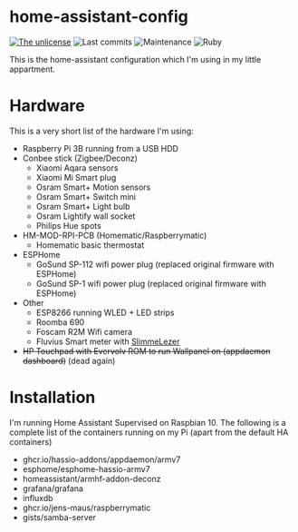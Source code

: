 # home-assistant-config
[![The unlicense](https://img.shields.io/github/license/PW999/home-assistant-config)](LICENSE)
![Last commits](https://img.shields.io/github/last-commit/PW999/home-assistant-config)
![Maintenance](https://img.shields.io/maintenance/yes/2022)
![Ruby](https://img.shields.io/badge/Made%20with-Ruby-red?logo=ruby)


This is the home-assistant configuration which I'm using in my little appartment.

# Hardware
This is a very short list of the hardware I'm using:

* Raspberry Pi 3B running from a USB HDD
* Conbee stick (Zigbee/Deconz)
  * Xiaomi Aqara sensors
  * Xiaomi Mi Smart plug
  * Osram Smart+ Motion sensors
  * Osram Smart+ Switch mini
  * Osram Smart+ Light bulb
  * Osram Lightify wall socket
  * Philips Hue spots
* HM-MOD-RPI-PCB (Homematic/Raspberrymatic)
  * Homematic basic thermostat
* ESPHome
  * GoSund SP-112 wifi power plug (replaced original firmware with ESPHome)
  * GoSund SP-1 wifi power plug (replaced original firmware with ESPHome)
* Other
  * ESP8266 running WLED + LED strips
  * Roomba 690
  * Foscam R2M Wifi camera
  * Fluvius Smart meter with [SlimmeLezer](https://www.zuidwijk.com/slimmelezer-smartreader/)
* ~~HP Touchpad with Evervolv ROM to run Wallpanel on (appdaemon dashboard)~~ (dead again)

# Installation
I'm running Home Assistant Supervised on Raspbian 10. The following is a complete list of the containers running on my Pi (apart from the default HA containers)

* ghcr.io/hassio-addons/appdaemon/armv7
* esphome/esphome-hassio-armv7
* homeassistant/armhf-addon-deconz
* grafana/grafana
* influxdb
* ghcr.io/jens-maus/raspberrymatic
* gists/samba-server
